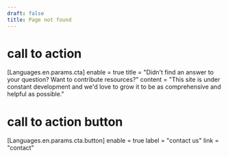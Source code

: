 ```yaml
---
draft: false
title: Page not found
---
```



# call to action
[Languages.en.params.cta]
enable = true
title = "Didn't find an answer to your question? Want to contribute resources?"
content = "This site is under constant development and we'd love to grow it to be as comprehensive and helpful as possible."
# call to action button

[Languages.en.params.cta.button]
enable = true
label = "contact us"
link = "contact"